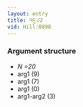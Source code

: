 ```yaml
---
layout: entry
title: འདྲ་√2
vid: Hill:0898
---
```

### Argument structure
* _N =20_
* arg1 (9)
* arg1 (7)
* arg1 (0)
* arg1-arg2 (3)
